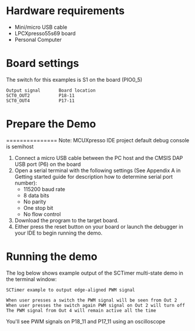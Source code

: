 Hardware requirements
=====================
- Mini/micro USB cable
- LPCXpresso55s69 board
- Personal Computer

Board settings
============
The switch for this examples is S1 on the board (PIO0_5)

```
Output signal		Board location
SCT0_OUT2    		P18-11
SCT0_OUT4    		P17-11 
```

# Prepare the Demo
===============
Note: MCUXpresso IDE project default debug console is semihost
1.  Connect a micro USB cable between the PC host and the CMSIS DAP USB port (P6) on the board
2.  Open a serial terminal with the following settings (See Appendix A in Getting started guide for description how to determine serial port number):
    - 115200 baud rate
    - 8 data bits
    - No parity
    - One stop bit
    - No flow control
3.  Download the program to the target board.
4.  Either press the reset button on your board or launch the debugger in your IDE to begin running the demo.

Running the demo
================
The log below shows example output of the SCTimer multi-state demo in the terminal window:
~~~~~~~~~~~~~~~~~~~~~~~~~~~~~~~~~~~
SCTimer example to output edge-aligned PWM signal

When user presses a switch the PWM signal will be seen from Out 2
When user presses the switch again PWM signal on Out 2 will turn off
The PWM signal from Out 4 will remain active all the time
~~~~~~~~~~~~~~~~~~~~~~~~~~~~~~~~~~~

You'll see  PWM signals on P18_11 and P17_11 using an oscilloscope